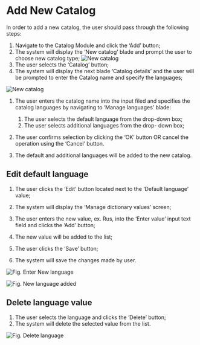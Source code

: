 # Add New Catalog

In order to add a new catalog, the user should pass through the following steps:

1. Navigate to the Catalog Module and click the ‘Add’ button;  
1. The system will display the ‘New catalog’ blade and prompt the user to choose new catalog type;
![New catalog](media/screen-new-catalog.png)
1. The user selects the ‘Catalog’ button;
1. The system will display the next blade ‘Catalog details’ and the user will be prompted to enter the Catalog name and specify the languages;

![New catalog](media/screen-new-catalog-details.png)

1. The user enters the catalog name into the input filed and specifies the catalog languages by navigating to ‘Manage languages’ blade:

     1. The user selects the default language from the drop-down box;
     1. The user selects additional languages from the drop- down box;
1. The user confirms selection by clicking the ‘OK’ button OR cancel the operation using the ‘Cancel’ button.
1. The default and additional languages will be added to the new catalog.

## Edit default language  

1. The user clicks the ‘Edit’ button located next to the ‘Default language’ value;  

1. The system will display the ‘Manage dictionary values’ screen;
1. The user enters the new value, ex. Rus, into the ‘Enter value’ input text field and clicks the ‘Add’ button;

1. The new value will be added to the list;  
1. The user clicks the ‘Save’ button;
1. The system will save the changes made by user.

![Fig. Enter New language](media/screen-enter-new-language.png)

![Fig. New language added](media/screen-new-language-added.png)

## Delete language value  

1. The user selects the language and clicks the ‘Delete’ button;
1. The system will delete the selected value from the list.  

![Fig. Delete language](media/screen-delete-language.png)